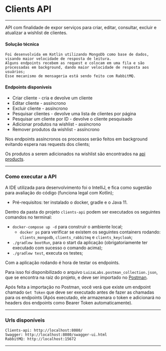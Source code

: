 # Clients API

---
API com finalidade de expor serviços para criar, editar, consultar, excluir e atualizar a wishlist de clientes.

#### Solução técnica
    Foi desenvolvida em Kotlin utilizando MongoDb como base de dados, visando maior velocidade de resposta de leitura.
    Alguns endpoints recebem as request e colocam em uma fila e são processadas em background, dando maior velocidade de resposta aos usuários;
    Esse mecanismo de mensageria está sendo feito com RabbitMQ.

#### Endpoints disponíveis
    
* Criar cliente - cria e devolve um cliente
* Editar cliente - assíncrono
* Excluir cliente - assíncrono
* Pesquisar clientes - devolve uma lista de clientes por página 
* Pesquisar um cliente por ID - devolve o cliente pesquisado
* Adicionar produtos na wishlist - assíncrono
* Remover produtos da wishlist - assíncrono

Nos endpoints assíncronos os processos serão feitos em background evitando espera nas requests dos clients; 

Os produtos a serem adicionados na wishlist são encontrados na [api products](https://gist.github.com/Bgouveia/9e043a3eba439489a35e70d1b5ea08ec).

---

### Como executar a API

A IDE utilizada para desenvolvimento foi o IntelliJ, e fica como sugestão para avaliação do código (funciona legal com Kotlin);

* Pré-requisitos: ter instalado o docker, gradle e o Java 11.
  
Dentro da pasta do projeto `clients-api` podem ser executados os seguintes comandos no terminal:

* `docker-compose up -d` para construir o ambiente local;
    * `docker ps` para verificar se existem os seguintes containers rodando: `clients_mongodb`, `clients_rabbitmq` e `clients_keycloak`;
* `./gradlew bootRun`, para o start da aplicação (obrigatoriamente ter executado com sucesso o comando acima);
* `./gradlew test`, executa os testes;

Com a aplicação rodando é hora de testar os endpoints. 

Para isso foi disponibilizado o arquivo `LuizaLabs.postman_collection.json`,
que se encontra na raiz do projeto, e deve ser importado no [Postman](https://www.postman.com/downloads/). 

Após feita a importação no Postman, você verá que existe um endpoint chamado `Get Token` que deve ser executado antes de fazer as chamadas
para os endpoints (Após executado, ele armazenara o token e adicionará no headers dos endpoints como Bearer Token automaticamente). 
___

### Urls disponíveis

    Clients-api: http://localhost:8080/
    Swagger: http://localhost:8080/swagger-ui.html
    RabbitMQ: http://localhost:15672

___
